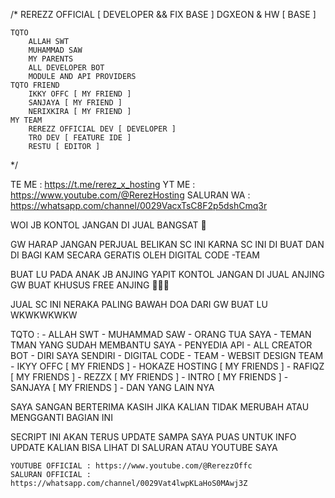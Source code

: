 /*
    REREZZ OFFICIAL [ DEVELOPER && FIX BASE ]
    DGXEON & HW [ BASE ]
    
    TQTO
        ALLAH SWT
        MUHAMMAD SAW
        MY PARENTS
        ALL DEVELOPER BOT
        MODULE AND API PROVIDERS
    TQTO FRIEND
        IKKY OFFC [ MY FRIEND ]
        SANJAYA [ MY FRIEND ] 
        NERIXKIRA [ MY FRIEND ]
    MY TEAM 
        REREZZ OFFICIAL DEV [ DEVELOPER ]
        TRO DEV [ FEATURE IDE ]
        RESTU [ EDITOR ]
*/

TE ME : https://t.me/rerez_x_hosting
YT ME : https://www.youtube.com/@RerezHosting
SALURAN WA : https://whatsapp.com/channel/0029VacxTsC8F2p5dshCmq3r
    
WOI JB KONTOL JANGAN DI JUAL BANGSAT 🤬


GW HARAP JANGAN PERJUAL BELIKAN SC INI KARNA SC INI DI BUAT DAN DI BAGI KAM SECARA GERATIS OLEH DIGITAL CODE -TEAM

BUAT LU PADA ANAK JB ANJING YAPIT KONTOL JANGAN DI JUAL ANJING GW BUAT KHUSUS FREE ANJING 🐶🐶🐶 

JUAL SC INI NERAKA PALING BAWAH DOA DARI GW BUAT LU WKWKWKWKW

TQTO :
    - ALLAH SWT 
    - MUHAMMAD SAW
    - ORANG TUA SAYA
    - TEMAN TMAN YANG SUDAH MEMBANTU SAYA
    - PENYEDIA API
    - ALL CREATOR BOT
    - DIRI SAYA SENDIRI
    - DIGITAL CODE - TEAM
    - WEBSIT DESIGN TEAM
    - IKYY OFFC [ MY FRIENDS ] 
    - HOKAZE HOSTING [ MY FRIENDS ]
    - RAFIQZ [ MY FRIENDS ]
    - REZZX [ MY FRIENDS ]
    - INTRO [ MY FRIENDS ]
    - SANJAYA [ MY FRIENDS ]
    - DAN YANG LAIN NYA


SAYA SANGAN BERTERIMA KASIH JIKA KALIAN TIDAK MERUBAH ATAU MENGGANTI BAGIAN INI 

SECRIPT INI AKAN TERUS UPDATE SAMPA SAYA PUAS UNTUK INFO UPDATE KALIAN BISA LIHAT DI SALURAN ATAU YOUTUBE SAYA

    YOUTUBE OFFICIAL : https://www.youtube.com/@RerezzOffc
    SALURAN OFFICIAL : https://whatsapp.com/channel/0029Vat4lwpKLaHoS0MAwj3Z
